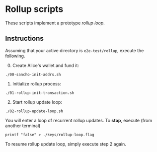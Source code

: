 # Rollup scripts


These scripts implement a prototype *rollup loop*.

## Instructions

Assuming that your active directory is `e2e-test/rollup`, execute the following.

0. Create Alice's wallet and fund it:
```shell
./00-sancho-init-addrs.sh
```
1. Initialize rollup process:
```shell
./01-rollup-init-transaction.sh
```
2. Start rollup update loop:
```shell
./02-rollup-update-loop.sh
```
You will enter a loop of recurrent rollup updates.  To **stop**, execute (from another terminal)
```shell
printf "false" > ./keys/rollup-loop.flag
```
To resume rollup update loop, simply execute step 2 again.
